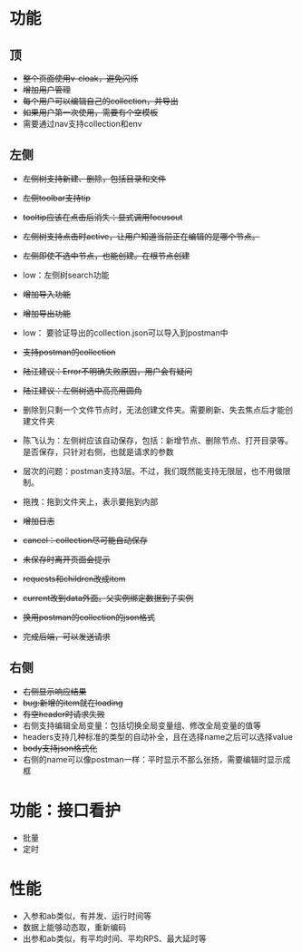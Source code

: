 # 功能

## 顶
* ~~整个页面使用v-cloak，避免闪烁~~
* ~~增加用户管理~~
* ~~每个用户可以编辑自己的collection，并导出~~
* ~~如果用户第一次使用，需要有个空模板~~
* 需要通过nav支持collection和env

## 左侧
* ~~左侧树支持新建、删除，包括目录和文件~~
* ~~左侧toolbar支持tip~~
* ~~tooltip应该在点击后消失：显式调用focusout~~
* ~~左侧树支持点击时active，让用户知道当前正在编辑的是哪个节点。~~
* ~~左侧即使不选中节点，也能创建。在根节点创建~~
* low：左侧树search功能
* ~~增加导入功能~~
* ~~增加导出功能~~
* low： 要验证导出的collection.json可以导入到postman中
* ~~支持postman的collection~~
* ~~陆江建议：Error不明确失败原因，用户会有疑问~~
* ~~陆江建议：左侧树选中高亮用圆角~~
* 删除到只剩一个文件节点时，无法创建文件夹。需要刷新、失去焦点后才能创建文件夹
* 陈飞认为：左侧树应该自动保存，包括：新增节点、删除节点、打开目录等。是否保存，只针对右侧，也就是请求的参数
* 层次的问题：postman支持3层。不过，我们既然能支持无限层，也不用做限制。
* 拖拽：拖到文件夹上，表示要拖到内部

* ~~增加日志~~
* ~~cancel：collection尽可能自动保存~~
* ~~未保存时离开页面会提示~~

* ~~requests和children改成item~~
* ~~current改到data外面。父实例绑定数据到子实例~~

* ~~换用postman的collection的json格式~~
* ~~完成后端，可以发送请求~~

## 右侧
* ~~右侧显示响应结果~~
* ~~bug:新增的item就在loading~~
* ~~有空header时请求失败~~
* 右侧支持编辑全局变量：包括切换全局变量组、修改全局变量的值等
* headers支持几种标准的类型的自动补全，且在选择name之后可以选择value
* ~~body支持json格式化~~
* 右侧的name可以像postman一样：平时显示不那么张扬，需要编辑时显示成框

# 功能：接口看护

* 批量
* 定时

# 性能

* 入参和ab类似，有并发、运行时间等
* 数据上能够动态取，重新编码
* 出参和ab类似，有平均时间、平均RPS、最大延时等
